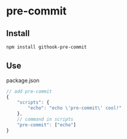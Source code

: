 # pre-commit

## Install
```bash
npm install githook-pre-commit
``` 

## Use 
package.json
```js
// add pre-commit
{
    "scripts": {
        "echo": "echo \'pre-commit\' cool!"
    },
    // command in scripts
    "pre-commit": ["echo"]
}
```